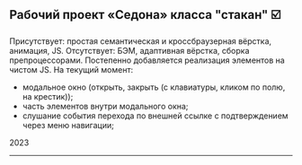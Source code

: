 ## Рабочий проект «Седона» класса "стакан" :ballot_box_with_check:
Присутствует: простая семантическая и кроссбраузерная вёрстка, анимация, JS.
Отсутствует: БЭМ, адаптивная вёрстка, сборка препроцессорами.
Постепенно добавляется реализация элементов на чистом JS. На текущий момент:
- модальное окно (открыть, закрыть (с клавиатуры, кликом по полю, на крестик));
- часть элементов внутри модального окна;
- слушание события перехода по внешней ссылке с подтверждением через меню навигации;

2023

---
